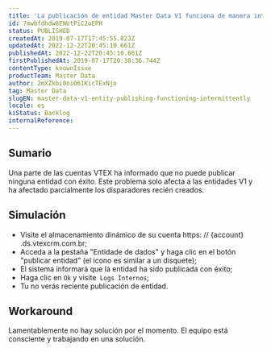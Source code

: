 ```yaml
---
title: 'La publicación de entidad Master Data V1 funciona de manera intermitente'
id: 7mwbfdhdw8ENUtPiC2oEPH
status: PUBLISHED
createdAt: 2019-07-17T17:45:55.823Z
updatedAt: 2022-12-22T20:45:10.661Z
publishedAt: 2022-12-22T20:45:10.661Z
firstPublishedAt: 2019-07-17T20:38:36.744Z
contentType: knownIssue
productTeam: Master Data
author: 2mXZkbi0oi061KicTExNjo
tag: Master Data
slugEN: master-data-v1-entity-publishing-functioning-intermittently
locale: es
kiStatus: Backlog
internalReference: 
---
```


## Sumario

Una parte de las cuentas VTEX ha informado que no puede publicar ninguna entidad con éxito. Este problema solo afecta a las entidades V1 y ha afectado parcialmente los disparadores recién creados.

## Simulación

- Visite el almacenamiento dinámico de su cuenta https: // {account} .ds.vtexcrm.com.br;
- Acceda a la pestaña "Entidade de dados" y haga clic en el botón "publicar entidad" (el icono es similar a un disquete);
- El sistema informará que la entidad ha sido publicada con éxito;
- Haga clic en `Ok` y visite` Logs Internos`;
- Tu no verás reciente publicación de entidad.

## Workaround

Lamentablemente no hay solución por el momento. El equipo está consciente y trabajando en una solución.

